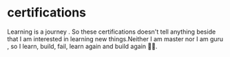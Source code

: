 # certifications
Learning is a journey . So these certifications doesn't tell anything beside that I am interested in learning new things.Neither I am master nor I am guru , so I learn, build, fail, learn again and build again 🙂🙃.
